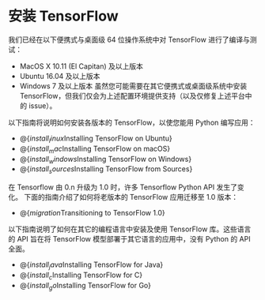 # 安装 TensorFlow

我们已经在以下便携式与桌面级 64 位操作系统中对 TensorFlow 进行了编译与测试：
  * MacOS X 10.11 (El Capitan) 及以上版本
  * Ubuntu 16.04 及以上版本
  * Windows 7 及以上版本
虽然您可能需要在其它便携式或桌面级系统中安装 TensorFlow，但我们仅会为上述配置环境提供支持（以及仅修复上述平台中的 issue）。

以下指南将说明如何安装各版本的 TensorFlow，以使您能用 Python 编写应用：

  * @{$install_linux$Installing TensorFlow on Ubuntu}
  * @{$install_mac$Installing TensorFlow on macOS}
  * @{$install_windows$Installing TensorFlow on Windows}
  * @{$install_sources$Installing TensorFlow from Sources}

在 Tensorflow 由 0.n 升级为 1.0 时，许多 Tensorflow Python API 发生了变化。
下面的指南介绍了如何将老版本的 TensorFlow 应用迁移至 1.0 版本：

  * @{$migration$Transitioning to TensorFlow 1.0}

以下指南说明了如何在其它的编程语言中安装及使用 TensorFlow 库。这些语言的 API 旨在将 TensorFlow 模型部署于其它语言的应用中，没有 Python 的 API 全面。

  * @{$install_java$Installing TensorFlow for Java}
  * @{$install_c$Installing TensorFlow for C}
  * @{$install_go$Installing TensorFlow for Go}
